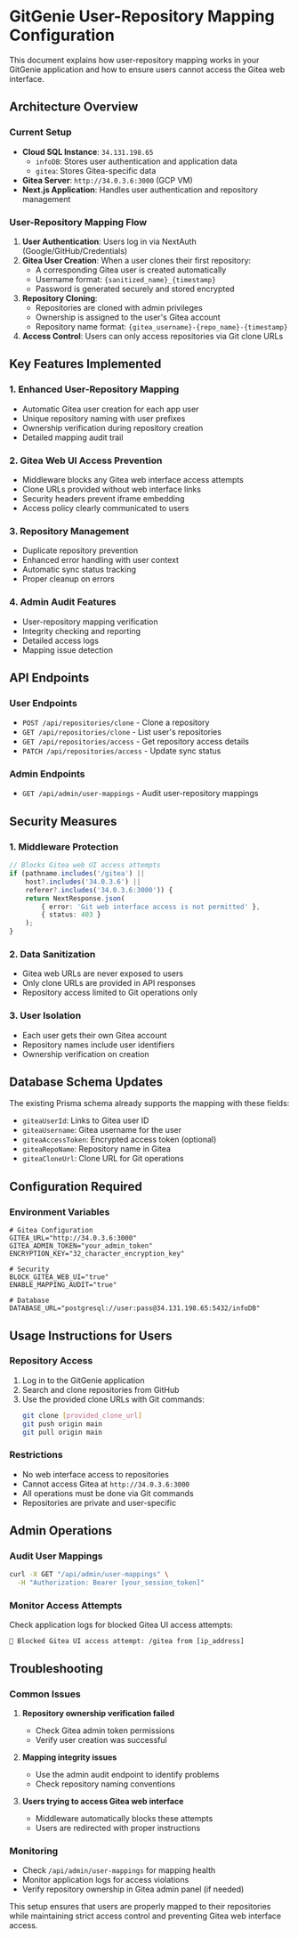 # GitGenie User-Repository Mapping Configuration

This document explains how user-repository mapping works in your GitGenie application and how to ensure users cannot access the Gitea web interface.

## Architecture Overview

### Current Setup
- **Cloud SQL Instance**: `34.131.198.65`
  - `infoDB`: Stores user authentication and application data
  - `gitea`: Stores Gitea-specific data
- **Gitea Server**: `http://34.0.3.6:3000` (GCP VM)
- **Next.js Application**: Handles user authentication and repository management

### User-Repository Mapping Flow

1. **User Authentication**: Users log in via NextAuth (Google/GitHub/Credentials)
2. **Gitea User Creation**: When a user clones their first repository:
   - A corresponding Gitea user is created automatically
   - Username format: `{sanitized_name}_{timestamp}`
   - Password is generated securely and stored encrypted
3. **Repository Cloning**: 
   - Repositories are cloned with admin privileges
   - Ownership is assigned to the user's Gitea account
   - Repository name format: `{gitea_username}-{repo_name}-{timestamp}`
4. **Access Control**: Users can only access repositories via Git clone URLs

## Key Features Implemented

### 1. Enhanced User-Repository Mapping
- Automatic Gitea user creation for each app user
- Unique repository naming with user prefixes
- Ownership verification during repository creation
- Detailed mapping audit trail

### 2. Gitea Web UI Access Prevention
- Middleware blocks any Gitea web interface access attempts
- Clone URLs provided without web interface links
- Security headers prevent iframe embedding
- Access policy clearly communicated to users

### 3. Repository Management
- Duplicate repository prevention
- Enhanced error handling with user context
- Automatic sync status tracking
- Proper cleanup on errors

### 4. Admin Audit Features
- User-repository mapping verification
- Integrity checking and reporting
- Detailed access logs
- Mapping issue detection

## API Endpoints

### User Endpoints
- `POST /api/repositories/clone` - Clone a repository
- `GET /api/repositories/clone` - List user's repositories  
- `GET /api/repositories/access` - Get repository access details
- `PATCH /api/repositories/access` - Update sync status

### Admin Endpoints
- `GET /api/admin/user-mappings` - Audit user-repository mappings

## Security Measures

### 1. Middleware Protection
```typescript
// Blocks Gitea web UI access attempts
if (pathname.includes('/gitea') || 
    host?.includes('34.0.3.6') ||
    referer?.includes('34.0.3.6:3000')) {
    return NextResponse.json(
        { error: 'Git web interface access is not permitted' },
        { status: 403 }
    );
}
```

### 2. Data Sanitization
- Gitea web URLs are never exposed to users
- Only clone URLs are provided in API responses
- Repository access limited to Git operations only

### 3. User Isolation
- Each user gets their own Gitea account
- Repository names include user identifiers
- Ownership verification on creation

## Database Schema Updates

The existing Prisma schema already supports the mapping with these fields:
- `giteaUserId`: Links to Gitea user ID
- `giteaUsername`: Gitea username for the user
- `giteaAccessToken`: Encrypted access token (optional)
- `giteaRepoName`: Repository name in Gitea
- `giteaCloneUrl`: Clone URL for Git operations

## Configuration Required

### Environment Variables
```env
# Gitea Configuration
GITEA_URL="http://34.0.3.6:3000"
GITEA_ADMIN_TOKEN="your_admin_token"
ENCRYPTION_KEY="32_character_encryption_key"

# Security
BLOCK_GITEA_WEB_UI="true"
ENABLE_MAPPING_AUDIT="true"

# Database
DATABASE_URL="postgresql://user:pass@34.131.198.65:5432/infoDB"
```

## Usage Instructions for Users

### Repository Access
1. Log in to the GitGenie application
2. Search and clone repositories from GitHub
3. Use the provided clone URLs with Git commands:
   ```bash
   git clone [provided_clone_url]
   git push origin main
   git pull origin main
   ```

### Restrictions
- No web interface access to repositories
- Cannot access Gitea at `http://34.0.3.6:3000`
- All operations must be done via Git commands
- Repositories are private and user-specific

## Admin Operations

### Audit User Mappings
```bash
curl -X GET "/api/admin/user-mappings" \
  -H "Authorization: Bearer [your_session_token]"
```

### Monitor Access Attempts
Check application logs for blocked Gitea UI access attempts:
```
🚫 Blocked Gitea UI access attempt: /gitea from [ip_address]
```

## Troubleshooting

### Common Issues
1. **Repository ownership verification failed**
   - Check Gitea admin token permissions
   - Verify user creation was successful

2. **Mapping integrity issues**
   - Use the admin audit endpoint to identify problems
   - Check repository naming conventions

3. **Users trying to access Gitea web interface**
   - Middleware automatically blocks these attempts
   - Users are redirected with proper instructions

### Monitoring
- Check `/api/admin/user-mappings` for mapping health
- Monitor application logs for access violations
- Verify repository ownership in Gitea admin panel (if needed)

This setup ensures that users are properly mapped to their repositories while maintaining strict access control and preventing Gitea web interface access.
